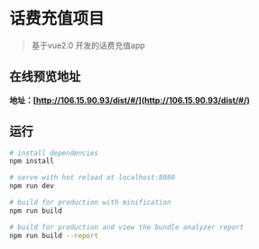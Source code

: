 # 话费充值项目

> 基于vue2.0 开发的话费充值app

## 在线预览地址

**地址：[http://106.15.90.93/dist/#/](http://106.15.90.93/dist/#/)**


## 运行

``` bash
# install dependencies
npm install

# serve with hot reload at localhost:8080
npm run dev

# build for production with minification
npm run build

# build for production and view the bundle analyzer report
npm run build --report
```
